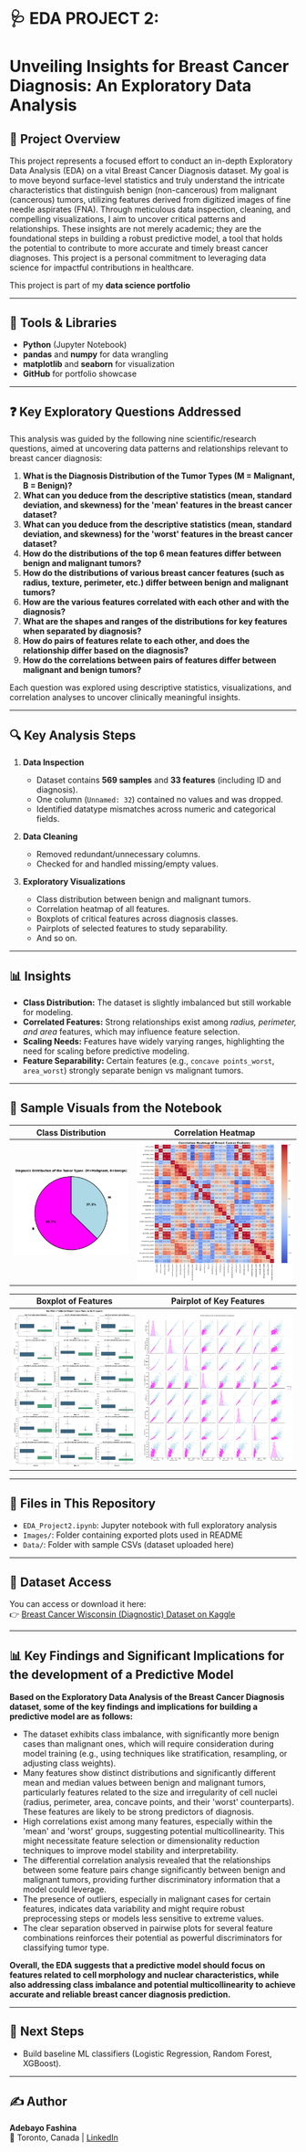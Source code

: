 # 🩺 EDA PROJECT 2:
#  Unveiling Insights for Breast Cancer Diagnosis: An Exploratory Data Analysis

## 📌 Project Overview
This project represents a focused effort to conduct an in-depth Exploratory Data Analysis (EDA) on a vital Breast Cancer Diagnosis dataset. My goal is to move beyond surface-level statistics and truly understand the intricate characteristics that distinguish benign (non-cancerous) from malignant (cancerous) tumors, utilizing features derived from digitized images of fine needle aspirates (FNA). Through meticulous data inspection, cleaning, and compelling visualizations, I aim to uncover critical patterns and relationships. These insights are not merely academic; they are the foundational steps in building a robust predictive model, a tool that holds the potential to contribute to more accurate and timely breast cancer diagnoses. This project is a personal commitment to leveraging data science for impactful contributions in healthcare.

This project is part of my **data science portfolio**

---

## 🧰 Tools & Libraries
- **Python** (Jupyter Notebook)  
- **pandas** and **numpy** for data wrangling  
- **matplotlib** and **seaborn** for visualization
- **GitHub** for portfolio showcase

---

## ❓ Key Exploratory Questions Addressed

This analysis was guided by the following nine scientific/research questions, aimed at uncovering data patterns and relationships relevant to breast cancer diagnosis:

1. **What is the Diagnosis Distribution of the Tumor Types (M = Malignant, B = Benign)?**  
2. **What can you deduce from the descriptive statistics (mean, standard deviation, and skewness) for the 'mean' features in the breast cancer dataset?**  
3. **What can you deduce from the descriptive statistics (mean, standard deviation, and skewness) for the 'worst' features in the breast cancer dataset?**  
4. **How do the distributions of the top 6 mean features differ between benign and malignant tumors?**  
5. **How do the distributions of various breast cancer features (such as radius, texture, perimeter, etc.) differ between benign and malignant tumors?**  
6. **How are the various features correlated with each other and with the diagnosis?**  
7. **What are the shapes and ranges of the distributions for key features when separated by diagnosis?**  
8. **How do pairs of features relate to each other, and does the relationship differ based on the diagnosis?**  
9. **How do the correlations between pairs of features differ between malignant and benign tumors?**

Each question was explored using descriptive statistics, visualizations, and correlation analyses to uncover clinically meaningful insights.

---

## 🔍 Key Analysis Steps
1. **Data Inspection**
   - Dataset contains **569 samples** and **33 features** (including ID and diagnosis).
   - One column (`Unnamed: 32`) contained no values and was dropped.
   - Identified datatype mismatches across numeric and categorical fields.

2. **Data Cleaning**
   - Removed redundant/unnecessary columns.  
   - Checked for and handled missing/empty values.  

3. **Exploratory Visualizations**
   - Class distribution between benign and malignant tumors.
   - Correlation heatmap of all features.  
   - Boxplots of critical features across diagnosis classes.  
   - Pairplots of selected features to study separability.  
   - And so on.

---

## 📊 Insights
- **Class Distribution:** The dataset is slightly imbalanced but still workable for modeling.  
- **Correlated Features:** Strong relationships exist among *radius, perimeter, and area* features, which may influence feature selection.  
- **Scaling Needs:** Features have widely varying ranges, highlighting the need for scaling before predictive modeling.  
- **Feature Separability:** Certain features (e.g., `concave points_worst`, `area_worst`) strongly separate benign vs malignant tumors.  

---

## 📸 Sample Visuals from the Notebook  

| Class Distribution | Correlation Heatmap |
|--------------------|---------------------|
| ![Class Distribution](Images/class_distribution.png) | ![Heatmap](Images/feature_correlation_heatmap.png) |

| Boxplot of Features | Pairplot of Key Features |
|----------------------|--------------------------|
| ![Boxplot](Images/boxplot_selected_features.png) | ![Pairplot](Images/pairplot_key_features.png) |


---

## 📁 Files in This Repository
- `EDA_Project2.ipynb`: Jupyter notebook with full exploratory analysis  
- `Images/`: Folder containing exported plots used in README  
- `Data/`: Folder with sample CSVs (dataset uploaded here)  

---

## 📂 Dataset Access
You can access or download it here:  
👉 [Breast Cancer Wisconsin (Diagnostic) Dataset on Kaggle](https://www.kaggle.com/datasets/wasiqaliyasir/breast-cancer-dataset)  

---

## 📊 Key Findings and Significant Implications for the development of a Predictive Model

**Based on the Exploratory Data Analysis of the Breast Cancer Diagnosis dataset, some of the key findings and implications for building a predictive model are as follows:**

- The dataset exhibits class imbalance, with significantly more benign cases than malignant ones, which will require consideration during model training (e.g., using techniques like stratification, resampling, or adjusting class weights).
- Many features show distinct distributions and significantly different mean and median values between benign and malignant tumors, particularly features related to the size and irregularity of cell nuclei (radius, perimeter, area, concave points, and their 'worst' counterparts). These features are likely to be strong predictors of diagnosis.
- High correlations exist among many features, especially within the 'mean' and 'worst' groups, suggesting potential multicollinearity. This might necessitate feature selection or dimensionality reduction techniques to improve model stability and interpretability.
- The differential correlation analysis revealed that the relationships between some feature pairs change significantly between benign and malignant tumors, providing further discriminatory information that a model could leverage.
- The presence of outliers, especially in malignant cases for certain features, indicates data variability and might require robust preprocessing steps or models less sensitive to extreme values.
- The clear separation observed in pairwise plots for several feature combinations reinforces their potential as powerful discriminators for classifying tumor type.

**Overall, the EDA suggests that a predictive model should focus on features related to cell morphology and nuclear characteristics, while also addressing class imbalance and potential multicollinearity to achieve accurate and reliable breast cancer diagnosis prediction.**

---

## 🚀 Next Steps
- Build baseline ML classifiers (Logistic Regression, Random Forest, XGBoost).  

---
## ✍️ Author
**Adebayo Fashina**  
📍 Toronto, Canada | [LinkedIn](https://www.linkedin.com/in/your-link-here)  

